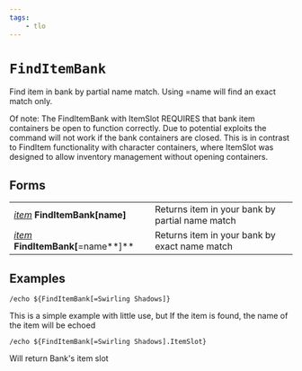 ```yaml
---
tags:
    - tlo
---
```


# `FindItemBank`

Find item in bank by partial name match. Using =name will find an exact match only.

Of note: The FindItemBank with ItemSlot REQUIRES that bank item containers be open to function correctly. Due to potential exploits the command will not work if the bank containers are closed. This is in contrast to FindItem functionality with character containers, where ItemSlot was designed to allow inventory management without opening containers.

## Forms

|  |  |
| :--- | :--- |
| [_item_](../data-types/datatype-item.md) **FindItemBank[**name**]** | Returns item in your bank by partial name match |
| [_item_](../data-types/datatype-item.md) **FindItemBank[**=name**]** | Returns item in your bank by exact name match |

## Examples

`/echo ${FindItemBank[=Swirling Shadows]}`

This is a simple example with little use, but If the item is found, the name of the item will be echoed

`/echo ${FindItemBank[=Swirling Shadows].ItemSlot}`

Will return Bank's item slot

